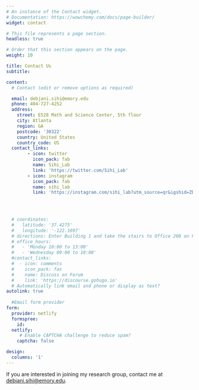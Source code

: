 ```yaml
---
# An instance of the Contact widget.
# Documentation: https://wowchemy.com/docs/page-builder/
widget: contact

# This file represents a page section.
headless: true

# Order that this section appears on the page.
weight: 10

title: Contact Us
subtitle:

content:
  # Contact (edit or remove options as required)

  email: debjani.sihi@emory.edu
  phone: 404-727-4252
  address:
    street: E528 Math and Science Center, 5th floor
    city: Atlanta
    region: GA
    postcode: '30322'
    country: United States
    country_code: US
  contact_links:
        - icon: twitter
          icon_pack: fab
          name: Sihi_Lab
          link: 'https://twitter.com/Sihi_Lab'
        - icon: instagram
          icon_pack: fab
          name: sihi_lab
          link: 'https://instagram.com/sihi_lab?utm_source=qr&igshid=ZDc4ODBmNjlmNQ%3D%3D'


   
    
  # coordinates:
  #   latitude: '37.4275'
  #   longitude: '-122.1697'
  # directions: Enter Building 1 and take the stairs to Office 200 on Floor 2
  # office_hours:
  #   - 'Monday 10:00 to 13:00'
  #   - 'Wednesday 09:00 to 10:00'
  #contact_links:
  #  - icon: comments
  #    icon_pack: fas
  #    name: Discuss on Forum
  #    link: 'https://discourse.gohugo.io'
  # Automatically link email and phone or display as text?
autolink: true
  
  #Email form provider
form:
  provider: netlify
  formspree:
    id:
  netlify:
     # Enable CAPTCHA challenge to reduce spam?
    captcha: false

design:
  columns: '1'
---
```



If you are interested in joining my research group, contact me at debjani.sihi@emory.edu.